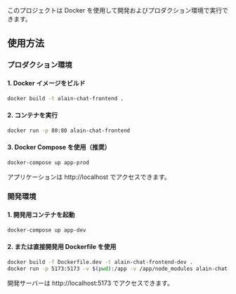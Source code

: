 

このプロジェクトは Docker を使用して開発およびプロダクション環境で実行できます。



## 使用方法

### プロダクション環境

#### 1. Docker イメージをビルド
```bash
docker build -t alain-chat-frontend .
```

#### 2. コンテナを実行
```bash
docker run -p 80:80 alain-chat-frontend
```

#### 3. Docker Compose を使用（推奨）
```bash
docker-compose up app-prod
```

アプリケーションは http://localhost でアクセスできます。

### 開発環境

#### 1. 開発用コンテナを起動
```bash
docker-compose up app-dev
```

#### 2. または直接開発用 Dockerfile を使用
```bash
docker build -f Dockerfile.dev -t alain-chat-frontend-dev .
docker run -p 5173:5173 -v $(pwd):/app -v /app/node_modules alain-chat-frontend-dev
```

開発サーバーは http://localhost:5173 でアクセスできます。





